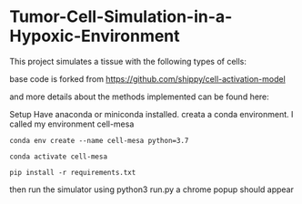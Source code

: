 # Tumor-Cell-Simulation-in-a-Hypoxic-Environment
This project simulates a tissue with the following types of cells:

base code is forked from 
https://github.com/shippy/cell-activation-model

and more details about the methods implemented can be found here:


Setup
Have anaconda or miniconda installed. 
creata a conda environment. I called my environment cell-mesa

```
conda env create --name cell-mesa python=3.7

conda activate cell-mesa

pip install -r requirements.txt
```

then run the simulator using python3 run.py
a chrome popup should appear

